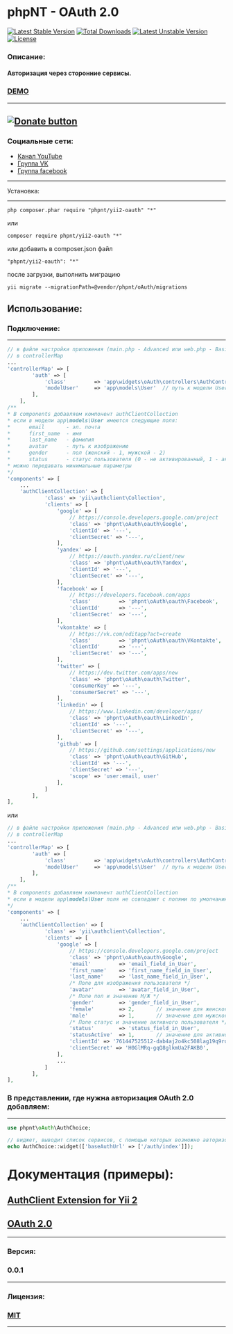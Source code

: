 phpNT - OAuth 2.0
================================
[![Latest Stable Version](https://poser.pugx.org/phpnt/yii2-oauth/v/stable)](https://packagist.org/packages/phpnt/yii2-oauth) [![Total Downloads](https://poser.pugx.org/phpnt/yii2-oauth/downloads)](https://packagist.org/packages/phpnt/yii2-oauth) [![Latest Unstable Version](https://poser.pugx.org/phpnt/yii2-oauth/v/unstable)](https://packagist.org/packages/phpnt/yii2-oauth) [![License](https://poser.pugx.org/phpnt/yii2-oauth/license)](https://packagist.org/packages/phpnt/yii2-oauth)
### Описание:
#### Авторизация через сторонние сервисы.

### [DEMO](http://phpnt.com/user/login)

------------
[![Donate button](https://www.paypal.com/en_US/i/btn/btn_donate_LG.gif)](http://phpnt.com/donate/index)
------------

### Социальные сети:
 - [Канал YouTube](https://www.youtube.com/c/phpnt)
 - [Группа VK](https://vk.com/phpnt)
 - [Группа facebook](https://www.facebook.com/Phpnt-595851240515413/)

------------

Установка:

------------

```
php composer.phar require "phpnt/yii2-oauth" "*"
```
или

```
composer require phpnt/yii2-oauth "*"
```

или добавить в composer.json файл

```
"phpnt/yii2-oauth": "*"
```
после загрузки, выполнить миграцию
```
yii migrate --migrationPath=@vendor/phpnt/oAuth/migrations
```
## Использование:
### Подключение:
------------
```php
// в файле настройки приложения (main.php - Advanced или web.php - Basic) 
// в controllerMap
...
'controllerMap' => [
        'auth' => [
            'class'         => 'app\widgets\oAuth\controllers\AuthController',
            'modelUser'     => 'app\models\User'  // путь к модели User      
        ],
    ],
/**
* В components добавляем компонент authClientCollection
* если в модели app\models\User имеются следующие поля:
*      email       - эл. почта
*      first_name  - имя
*      last_name   - фамилия
*      avatar      - путь к изображению
*      gender      - пол (женский - 1, мужской - 2)
*      status      - статус пользователя (0 - не активированный, 1 - активированный (используется только этот параметр, 2 - заблокированный))
* можно передавать минимальные параметры
*/
'components' => [
    ...
    'authClientCollection' => [
            'class' => 'yii\authclient\Collection',
            'clients' => [
                'google' => [
                    // https://console.developers.google.com/project
                    'class' => 'phpnt\oAuth\oauth\Google',
                    'clientId' => '---',
                    'clientSecret' => '---',
                ],
                'yandex' => [
                    // https://oauth.yandex.ru/client/new
                    'class' => 'phpnt\oAuth\oauth\Yandex',
                    'clientId' => '---',
                    'clientSecret' => '---',
                ],
                'facebook' => [
                    // https://developers.facebook.com/apps
                    'class'         => 'phpnt\oAuth\oauth\Facebook',
                    'clientId'      => '---',
                    'clientSecret'  => '---',
                ],
                'vkontakte' => [
                    // https://vk.com/editapp?act=create
                    'class'         => 'phpnt\oAuth\oauth\VKontakte',
                    'clientId'      => '---',
                    'clientSecret'  => '---',
                ],
                'twitter' => [
                    // https://dev.twitter.com/apps/new
                    'class' => 'phpnt\oAuth\oauth\Twitter',
                    'consumerKey' => '---',
                    'consumerSecret' => '---',
                ],
                'linkedin' => [
                    // https://www.linkedin.com/developer/apps/
                    'class' => 'phpnt\oAuth\oauth\LinkedIn',
                    'clientId' => '---',
                    'clientSecret' => '---',
                ],
                'github' => [
                    // https://github.com/settings/applications/new
                    'class' => 'phpnt\oAuth\oauth\GitHub',
                    'clientId' => '---',
                    'clientSecret' => '---',
                    'scope' => 'user:email, user'
                ],
            ]
        ],
],
```
или
```php
// в файле настройки приложения (main.php - Advanced или web.php - Basic) 
// в controllerMap
...
'controllerMap' => [
        'auth' => [
            'class'         => 'app\widgets\oAuth\controllers\AuthController',
            'modelUser'     => 'app\models\User'  // путь к модели User      
        ],
    ],
/**
* В components добавляем компонент authClientCollection
* если в модели app\models\User поля не совпадают с полями по умолчанию, указываем их вручную с доп. параметрами:
*/
'components' => [
    ...
    'authClientCollection' => [
            'class' => 'yii\authclient\Collection',
            'clients' => [
                'google' => [
                    // https://console.developers.google.com/project
                    'class' => 'phpnt\oAuth\oauth\Google',
                    'email'         => 'email_field_in_User',
                    'first_name'    => 'first_name_field_in_User',
                    'last_name'     => 'last_name_field_in_User',
                    /* Поле для изображения пользователя */
                    'avatar'        => 'avatar_field_in_User',
                    /* Поле пол и значение М/Ж */
                    'gender'        => 'gender_field_in_User',
                    'female'        => 2,       // значение для женского пола
                    'male'          => 1,       // значение для мужского пола
                    /* Поле статус и значение активного пользователя */
                    'status'        => 'status_field_in_User',
                    'statusActive'  => 1,       // значение для активного пользователя
                    'clientId' => '761447525512-dab4aj2o4kc508lag19q9rq2df44g0fg.apps.googleusercontent.com',
                    'clientSecret' => 'H0GlMRq-gqQ8glkmUa2FAKB0',
                ],
                ...
            ]
        ],
],
```

### В представлении, где нужна авторизация OAuth 2.0 добавляем:
------------
```php
use phpnt\oAuth\AuthChoice;

// виджет, выводит список сервисов, с помощью которых возможно авторизоваться
echo AuthChoice::widget(['baseAuthUrl' => ['/auth/index']]);
```
# Документация (примеры):
## [AuthClient Extension for Yii 2](http://www.yiiframework.com/doc-2.0/ext-authclient-index.html)
## [OAuth 2.0](http://oauth.net/2/)
------------
### Версия:
### 0.0.1
------------
### Лицензия:
### [MIT](https://ru.wikipedia.org/wiki/%D0%9B%D0%B8%D1%86%D0%B5%D0%BD%D0%B7%D0%B8%D1%8F_MIT)
------------
